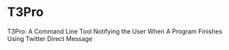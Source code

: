 # T3Pro
T3Pro: A Command Line Tool Notifying the User When A Program Finishes Using Twitter Direct Message
